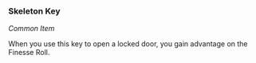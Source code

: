 ### Skeleton Key
_Common Item_

When you use this key to open a locked door, you gain advantage on the Finesse Roll.
